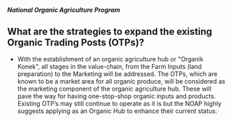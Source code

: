##### National Organic Agriculture Program

## What are the strategies to expand the existing Organic Trading Posts (OTPs)?


 - With the establishment of an organic agriculture hub or "Organik Konek",  all stages in the value-chain,  from the Farm  Inputs  (land preparation)  to the  Marketing will be addressed. The OTPs, which are known to be a market area for all organic produce, will be considered as the marketing component of the organic agriculture hub. These will pave the way for having one-stop-shop organic inputs and products. Existing OTP’s may still continue to operate as it is but the NOAP highly suggests applying as an Organic Hub to enhance their current status.
